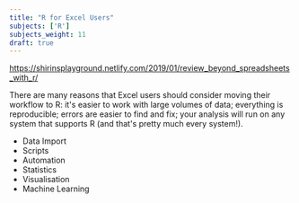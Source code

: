 ```yaml
---
title: "R for Excel Users"
subjects: ['R']
subjects_weight: 11
draft: true
---
```


<!--
	https://www.dataquest.io/blog/9-reasons-excel-users-should-consider-learning-programming/
-->

https://shirinsplayground.netlify.com/2019/01/review_beyond_spreadsheets_with_r/

There are many reasons that Excel users should consider moving their workflow to R: it's easier to work with large volumes of data; everything is reproducible; errors are easier to find and fix; your analysis will run on any system that supports R (and that's pretty much every system!).

- Data Import
- Scripts
- Automation
- Statistics
- Visualisation
- Machine Learning